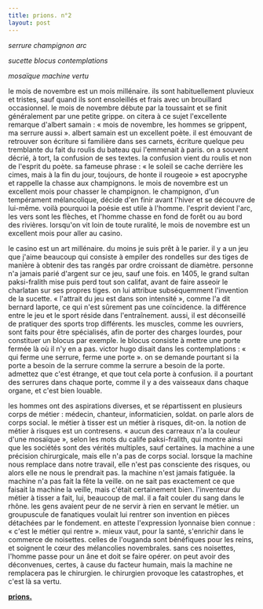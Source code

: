 ```yaml
---
title: prions. n°2
layout: post
---
```


*serrure champignon arc*

*sucette blocus contemplations*

*mosaïque machine vertu*

le mois de novembre est un mois millénaire. ils sont habituellement pluvieux et tristes, sauf quand ils sont ensoleillés et frais avec un brouillard occasionnel. le mois de novembre débute par la toussaint et se finit généralement par une petite grippe. on citera à ce sujet l'excellente remarque d'albert samain : « mois de novembre, les hommes se grippent, ma serrure aussi ». albert samain est un excellent poète. il est émouvant de retrouver son écriture si familière dans ses carnets, écriture quelque peu tremblante du fait du roulis du bateau qui l'emmenait à paris. on a souvent décrié, à tort, la confusion de ses textes. la confusion vient du roulis et non de l'esprit du poète. sa fameuse phrase : « le soleil se cache derrière les cimes, mais à la fin du jour, toujours, de honte il rougeoie » est apocryphe et rappelle la chasse aux champignons. le mois de novembre est un excellent mois pour chasser le champignon. le champignon, d'un tempérament mélancolique, décide d'en finir avant l'hiver et se découvre de lui-même. voilà pourquoi la poésie est utile à l'homme. l'esprit devient l'arc, les vers sont les flèches, et l'homme chasse en fond de forêt ou au bord des rivières. lorsqu'on vit loin de toute ruralité, le mois de novembre est un excellent mois pour aller au casino.

le casino est un art millénaire. du moins je suis prêt à le parier. il y a un jeu que j'aime beaucoup qui consiste à empiler des rondelles sur des tiges de manière à obtenir des tas rangés par ordre croissant de diamètre. personne n'a jamais parié d'argent sur ce jeu, sauf une fois. en 1405, le grand sultan paksi-fralith mise puis perd tout son califat, avant de faire asseoir le charlatan sur ses propres tiges. on lui attribue subséquemment l'invention de la sucette. « l'attrait du jeu est dans son intensité », comme l'a dit bernard laporte, ce qui n'est sûrement pas une coïncidence. la différence entre le jeu et le sport réside dans l'entraînement. aussi, il est déconseillé de pratiquer des sports trop différents. les muscles, comme les ouvriers, sont faits pour être spécialisés, afin de porter des charges lourdes, pour constituer un blocus par exemple. le blocus consiste à mettre une porte fermée là où il n'y en a pas. victor hugo disait dans les contemplations : « qui ferme une serrure, ferme une porte ». on se demande pourtant si la porte a besoin de la serrure comme la serrure a besoin de la porte. admettez que c'est étrange, et que tout cela porte à confusion. il a pourtant des serrures dans chaque porte, comme il y a des vaisseaux dans chaque organe, et c'est bien louable.

les hommes ont des aspirations diverses, et se répartissent en plusieurs corps de métier : médecin, chanteur, informaticien, soldat. on parle alors de corps social. le métier à tisser est un métier à risques, dit-on. la notion de métier à risques est un contresens. « aucun des carreaux n'a la couleur d'une mosaïque », selon les mots du calife paksi-fralith, qui montre ainsi que les sociétés sont des vérités multiples, sauf certaines. la machine a une précision chirurgicale, mais elle n'a pas de corps social. lorsque la machine nous remplace dans notre travail, elle n'est pas consciente des risques, ou alors elle ne nous le prendrait pas. la machine n'est jamais fatiguée. la machine n'a pas fait la fête la veille. on ne sait pas exactement ce que faisait la machine la veille, mais c'était certainement bien. l'inventeur du métier à tisser a fait, lui, beaucoup de mal. il a fait couler du sang dans le rhône. les gens avaient peur de ne servir à rien en servant le métier. un groupuscule de fanatiques voulait lui rentrer son invention en pièces détachées par le fondement. en atteste l'expression lyonnaise bien connue : « c'est le métier qui rentre ». mieux vaut, pour la santé, s'enrichir dans le commerce de noisettes. celles de l'ouganda sont bénéfiques pour les reins, et soignent le cœur des mélancolies novembrales. sans ces noisettes, l'homme passe pour un âne et doit se faire opérer. on peut avoir des déconvenues, certes, à cause du facteur humain, mais la machine ne remplacera pas le chirurgien. le chirurgien provoque les catastrophes, et c'est là sa vertu.

[**prions.**](../prions.html)
